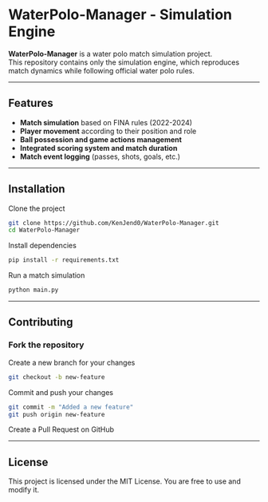 # WaterPolo-Manager - Simulation Engine

**WaterPolo-Manager** is a water polo match simulation project.  
This repository contains only the simulation engine, which reproduces match dynamics while following official water polo rules.

---

## Features

- **Match simulation** based on FINA rules (2022-2024)
- **Player movement** according to their position and role
- **Ball possession and game actions management**
- **Integrated scoring system and match duration**
- **Match event logging** (passes, shots, goals, etc.)

---
## Installation
Clone the project

```bash 
git clone https://github.com/KenJend0/WaterPolo-Manager.git
cd WaterPolo-Manager
```

Install dependencies
```bash 
pip install -r requirements.txt
```

Run a match simulation

```bash 
python main.py
```
---
## Contributing

### Fork the repository

Create a new branch for your changes

```bash
git checkout -b new-feature
```
Commit and push your changes

```bash
git commit -m "Added a new feature"
git push origin new-feature
```

Create a Pull Request on GitHub

---
## License
This project is licensed under the MIT License. You are free to use and modify it.